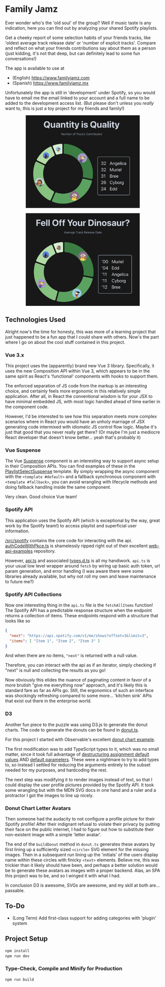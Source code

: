 # Family Jamz

Ever wonder who's the 'old soul' of the group? Well if music taste is 
any indication, here you can find out by analyzing your shared Spotify playlists.

Get a cheeky report of some selection habits of your friends tracks, like 
'oldest average track release date' or 'number of explicit tracks'. Compare and
reflect on what your friends contributions say about them as a person (just kidding, it's not that deep, but 
can definitely lead to some fun conversations!)

The app is available to use at 
* (English) https://www.familyjamz.com
* (Spanish) https://www.familyjamz.mx

Unfortunately the app is still in 'development' under Spotify, so you would have to email me the email 
linked to your account and a full name to be added to the development access list.
(But please don't unless you *really* want to, this is just a toy project for my friends and family!)

<p align="center">
  <img alt="Track Count Image" src="readme/quantity-stat.png" height="300"/>
</p>

<p align="center">
  <img alt="Track Date Image" src="readme/date-stat.png" height="300"/>
</p>

## Technologies Used

Alright now's the time for honesty, this was more of a learning project that just happened to be 
a fun app that I could share with others. 
Now's the part where I go on about the cool stuff contained in this project.

### Vue 3.x

This project uses the (apparently) brand new Vue 3 library.
Specifically, it uses the new Composition API within Vue 3, which appears to be in the same 
spirit as React's 'functional' components with hooks to support them.

The enforced separation of JS code from the markup is an interesting choice, and
certainly feels more ergonomic in this relatively simple application.
After all, in React the conventional wisdom is for your JSX to have minimal 
embedded JS, with most logic handled ahead of time earlier in the component code.

However, I'd be interested to see how this separation meets more complex scenarios 
where in React you would have an unholy marriage of JSX generating code intermixed with 
idiomatic JS control flow logic. Maybe it's just that good that you never really get there?
(Or maybe I'm just a mediocre React developer that doesn't know better... yeah that's probably it)

### Vue Suspense

The Vue [Suspense](https://vuejs.org/guide/built-ins/suspense.html) component is an interesting way to support async setup in their Composition APIs.
You can find examples of these in the [PlaylistSelectSuspense](/src/components/playlist/PlaylistSelectSuspense.vue)
template. By simply wrapping the async component with the `<template #default>` and a fallback 
synchronous component with `<template #fallback>`, you can avoid wrangling with lifecycle methods and 
doing fallback handling inside the same component.

Very clean. Good choice Vue team!

### Spotify API

This application uses the Spotify API (which is exceptional by the way, great work by the Spotify team!)
to access playlist and superficial user information. 

[/src/spotify](src/spotify) contains the core code for interacting with the api.
[authCodeWithPkce.ts](/src/spotify/authCodeWithPkce.ts) is 
shamelessly ripped right out of their excellent [web-api-examples](https://github.com/spotify/web-api-examples/blob/master/get_user_profile/src/authCodeWithPkce.ts) 
repository.

However, [api.ts](/src/spotify/api.ts) and associated [types.d.ts](/src/spotify/types.d.ts) is all my handiwork.
`api.ts` is your usual low level wrapper around `fetch` by wiring up basic auth token, url param generation,
and error handling (I was aware there were some libraries already available, but why not roll my own
and leave maintenance to future me?)

### Spotify API Collections

Now one interesting thing in the `api.ts` file is the `fetchAllItems` function! 
The Spotify API has a predictable response structure when the endpoint returns a collection of items. 
These endpoints respond with a structure that looks like so

```json
{
  "next": "https://api.spotify.com/v1/me/shows?offset=3&limit=3",
  "items": [ "Item 1", "Item 2", "Item 3" ]
}
```

And when there are no items, `"next"` is returned with a null value.

Therefore, you can interact with the api as if an iterator, simply checking if "next" is null
and collecting the results as you go!

Now obviously this elides the nuance of paginating content in favor of a more brutish 
"give me everything now" approach, and it's likely this is standard fare as far as APIs go.
Still, the ergonomics of such an interface was shockingly refreshing compared to some 
more... 'kitchen sink' APIs that exist out there in the enterprise world.

### D3

Another fun piece to the puzzle was using D3.js to generate the donut charts.
The code to generate the donuts can be found in [donut.ts](/src/components/observable/donut.ts).

For this project I started with Observable's excellent [donut chart example](https://observablehq.com/@d3/donut-chart).

The first modification was to add TypeScript types to it, which was no small matter, since
it took full advantage of [destructuring assignment default values](https://observablehq.com/@d3/donut-chart)
AND [default parameters](https://developer.mozilla.org/en-US/docs/Web/JavaScript/Reference/Functions/Default_parameters).
These were a nightmare to try to add types to, so instead I settled for reducing the arguments entirely 
to the subset needed for my purposes, and hardcoding the rest.

The next step was modifying it to render images instead of text, so that I could display the user profile
pictures provided by the Spotify API. It took some wrangling but with the MDN SVG docs in one hand and a
ruler and a protractor I got the images to line up nicely.

### Donut Chart Letter Avatars

Then someone had the audacity to not configure a profile picture for their Spotify profile! 
After their indignant refusal to violate their privacy by putting their face on the public internet,
I had to figure out how to substitute their non-existent image with a simple 'letter avatar'.

The end of the `buildDonut` method in `donut.ts` generates these avatars by first lining up a sufficiently 
sized `<circle>` SVG element for the missing images. Then in a subsequent run lining up the 'initials' of 
the users display name within these circles with finicky `<text>` elements. 
Believe me, this was trickier than it likely should have been,
and perhaps a better solution would be to generate these avatars as images with a proper backend.
Alas, an SPA this project was to be, and so I winged it with what I had.

In conclusion D3 is awesome, SVGs are awesome, and my skill at both are... passable.

## To-Do

- (Long Term) Add first-class support for adding categories with 'plugin' system

## Project Setup

```sh
npm install
npm run dev
```

### Type-Check, Compile and Minify for Production

```sh
npm run build
```
